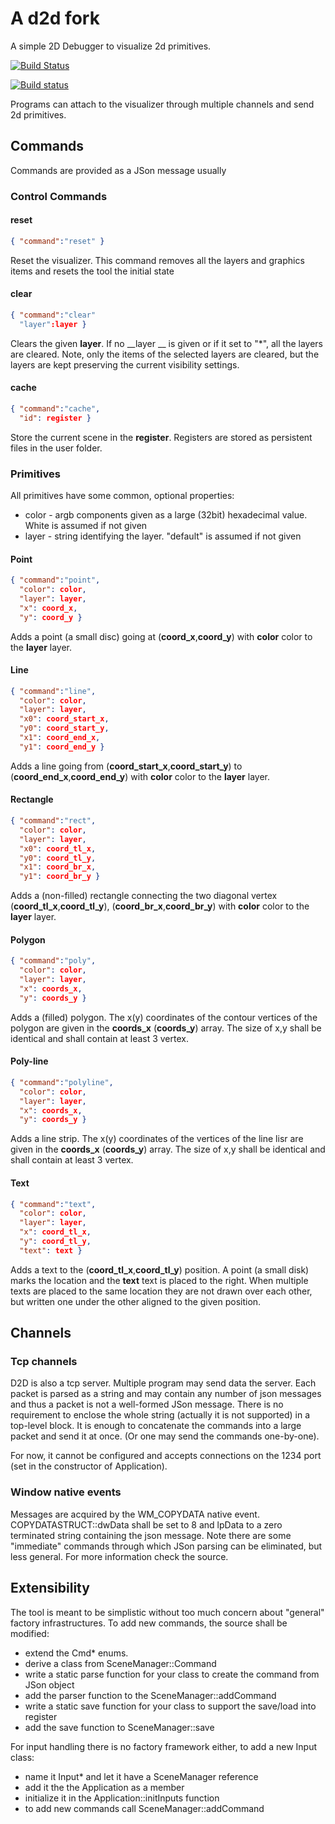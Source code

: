 # A d2d fork
A simple 2D Debugger to visualize 2d primitives.

[![Build Status](https://travis-ci.org/zpgaal/d2d.svg?branch=master)](https://travis-ci.org/zpgaal/d2d)


[![Build status](https://ci.appveyor.com/api/projects/status/4kvy9c05ihxqe9l1?svg=true)](https://ci.appveyor.com/project/zpgaal/d2d)


Programs can attach to the visualizer through multiple channels and send 2d primitives.

## Commands
Commands are provided as a JSon message usually

### Control Commands

#### reset
 ```json
 { "command":"reset" }
 ```
 Reset the visualizer. This command removes all the layers and graphics items and resets the tool the initial state
#### clear
 ```json
 { "command":"clear"
   "layer":layer }
 ```
Clears the given __layer__. If no __layer __ is given or if it set to "*", all the layers are cleared. Note, only the items of the 
selected layers are cleared, but the layers are kept preserving the current visibility settings.
#### cache
 ```json
 { "command":"cache",
   "id": register }
 ```
 Store the current scene in the __register__. Registers are stored as persistent files in the user folder.

### Primitives
All primitives have some common, optional properties:
- color - argb components given as a large (32bit) hexadecimal value. White is assumed if not given
- layer - string identifying the layer. "default" is assumed if not given

#### Point
 ```json
 { "command":"point",
   "color": color,
   "layer": layer,
   "x": coord_x,
   "y": coord_y }
 ```
 Adds a point (a small disc) going at (__coord_x__,__coord_y__) with __color__ color to the __layer__ layer.

#### Line
 ```json
 { "command":"line",
   "color": color,
   "layer": layer,
   "x0": coord_start_x,
   "y0": coord_start_y,
   "x1": coord_end_x,
   "y1": coord_end_y }
 ```
 Adds a line going from (__coord_start_x__,__coord_start_y__) to (__coord_end_x__,__coord_end_y__) with __color__ color to the __layer__ layer.
 
#### Rectangle
 ```json
 { "command":"rect",
   "color": color,
   "layer": layer,
   "x0": coord_tl_x,
   "y0": coord_tl_y,
   "x1": coord_br_x,
   "y1": coord_br_y }
 ```
 Adds a (non-filled) rectangle connecting the two diagonal vertex  (__coord_tl_x__,__coord_tl_y__), (__coord_br_x__,__coord_br_y__) with __color__ color to the __layer__ layer.
 
#### Polygon
 ```json
 { "command":"poly",
   "color": color,
   "layer": layer,
   "x": coords_x,
   "y": coords_y }
 ```
 Adds a (filled) polygon. The x(y) coordinates of the contour vertices of the polygon are given in the __coords_x__ (__coords_y__) array. The size of x,y shall be identical and shall contain at least 3 vertex.

#### Poly-line
 ```json
 { "command":"polyline",
   "color": color,
   "layer": layer,
   "x": coords_x,
   "y": coords_y }
 ```
 Adds a line strip. The x(y) coordinates of the vertices of the line lisr are given in the __coords_x__ (__coords_y__) array. The size of x,y shall be identical and shall contain at least 3 vertex.
 
#### Text
 ```json
 { "command":"text",
   "color": color,
   "layer": layer,
   "x": coord_tl_x,
   "y": coord_tl_y,
   "text": text }
 ```
 Adds a text to the (__coord_tl_x__,__coord_tl_y__) position. A point (a small disk) marks the location and the __text__ text is placed to the right. When multiple texts are placed to the same location they are not drawn over each other, but written one under the other aligned to the given position.
 
## Channels

### Tcp channels
D2D is also a tcp server. Multiple program may send data the server. Each packet is parsed as a string and may contain any number of json messages and thus a packet is not a well-formed JSon message. There is no requirement to enclose the whole string (actually it is not supported) in a top-level block. It is enough to concatenate the commands into a large packet and send it at once. (Or one may send the commands one-by-one).

For now, it cannot be configured and accepts connections on the 1234 port (set in the constructor of Application).

### Window native events
Messages are acquired by the WM_COPYDATA native event. COPYDATASTRUCT::dwData shall be set to 8 and lpData to a zero terminated string containing the json message. Note there are some "immediate" commands through which JSon parsing can be eliminated, but less general. For more information check the source.

## Extensibility
The tool is meant to be simplistic without too much concern about "general" factory infrastructures. 
To add new commands, the source shall be modified:
 - extend the Cmd* enums.
 - derive a class from SceneManager::Command 
 - write a static parse function for your class to create the command from JSon object
 - add the parser function to the SceneManager::addCommand
 - write a static save function for your class to support the save/load into register
 - add the save function to SceneManager::save

For input handling there is no factory framework either, to add a new Input class:
 - name it Input* and let it have a SceneManager reference
 - add it the the Application as a member
 - initialize it in the Application::initInputs function
 - to add new commands call SceneManager::addCommand

